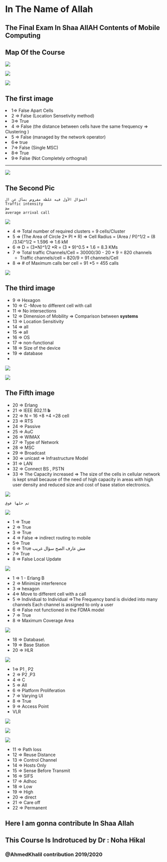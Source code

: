 # In The Name of Allah 

## The Final Exam In Shaa AllAH Contents of Mobile Computing

## Map Of the Course

![](PICS/1.PNG)

![](PICS/19.png)

![](PICS/2.jpg)

## The first image
<li> 1=> False Apart Cells<li> 2 => False (Location Sensetivity method)<li> 3=> True <li> 4 => False (the distance between cells have the same frequency => Clustering ) <li> 5 => False (managed by the network operator) <li> 6=> true <li> 7=> False (Single MSC)<li> 8=> True <li> 9=> False (Not Completely orthognal)

---

![](PICS/3.jpg)

## The Second Pic 
```
السؤال الأول فيه غلطة مفروض يسأل عن ال 
Traffic intensity 
مش 
average arrival call 
```

![](PICS/20.jpg)

- 4 => Total number of required clusters = 9 cells/Cluster
- 5 => (The Area of Circle 2* PI * R) => Cell Radius = (Area / PI)^1/2 = (8 /3.14)^1/2 = 1.596 => 1.6 kM
- 6 => D = (3*N)^1/2 *R = (3 * 9)^0.5 * 1.6 = 8.3 KMs
- 7 => Total traffic Channels/Cell = 30000/30 - 20 * 9 =  820 channels
    - Traffic channels/cell = 820/9 = 91 channels/Cell
- 8 => # of Maximum calls ber cell = 91 *5 = 455 calls

![](PICS/4.jpg)

## The third image 
- 9 => Hexagon
- 10 => C -Move to different cell with call
- 11 => No intersections
- 12 => Dimension of Mobility => Comparison between __systems__
- 13 => Location Sensitivity
- 14 => all
- 15 => all 
- 16 => OS
- 17 => non-functional
- 18 => Size of the device
- 19 => database
- 
![](PICS/5.jpg)

![](PICS/6.jpg)

## The Fifth image
- 20 => Erlang 
- 21 => IEEE 802.11 __b__
- 22 => N = 16 +8 +4 =28 cell
- 23 => RTS
- 24 => Passive 
- 25 => AuC
- 26 => WIMAX
- 27 => Type of Network
- 28 => MSC
- 29 => Broadcast
- 30 => unicast => Infrastructure Model
- 31 => LAN
- 32 => Connect BS , PSTN
- 33 => The Capacity increased  => The size of the cells in cellular network is kept small because of the need of high capacity in areas with high user density and reduced size and cost of base station electronics.
  
![](PICS/7.jpg)

```
تم حلها فوق
```
![](PICS/8.jpg)

- 1 => True 
- 2 => True
- 3 => True 
- 4 => False => indirect routing to mobile
-  5=> True
- 6 => True  مش عارف الصح سؤال غريب
- 7=> True
- 8 => False Local Update


![](PICS/9.jpg)

- 1 => 1 - Erlang B
- 2 => Minimize interference 
- 3 => hexagon
- 4=> Move to different cell with a call
- 5 => Individual to Individual =>The Frequency band is divided into many channels Each channel is assigned to only a user
- 6 => False  not functioned in the FDMA model
- 7 => True
- 8 => Maximum Coverage Area

![](PICS/10.jpg)

- 18 => Database\
- 19 => Base Station
- 20 => HLR

![](PICS/12.jpg)

- 1=> P1 , P2
- 2 => P2 ,P3
- 4 => C
- 5 => All
- 6 => Platform Proliferation
- 7 => Varying UI
- 8 => True
- 9 => Access Point
- VLR

![](PICS/14.jpg)

![](PICS/16.jpg)

![](PICS/18.jpg)

- 11 => Path loss
- 12 => Reuse Distance 
- 13 => Control Channel
- 14 => Hosts Only
- 15 => Sense Before Transmit
- 16 => SIFS
- 17 => Adhoc
- 18 => Low
- 19 => High 
- 20 => direct
- 21 => Care off
- 22 => Permanent

## Here I am gonna contribute In Shaa Allah

## This Course Is Indrotuced by Dr : Noha Hikal
### @AhmedKhalil contribution 2019/2020
